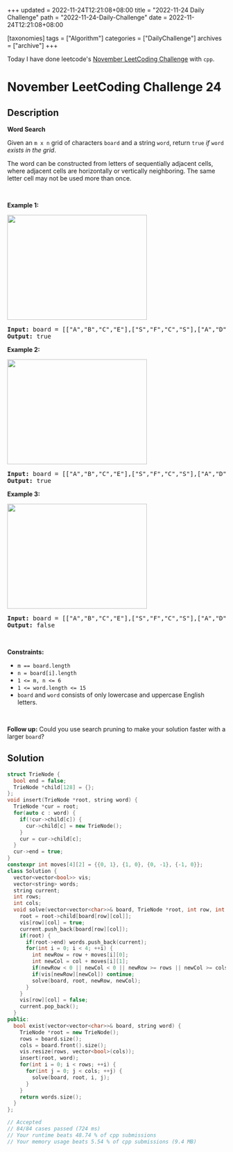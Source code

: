 +++
updated = 2022-11-24T12:21:08+08:00
title = "2022-11-24 Daily Challenge"
path = "2022-11-24-Daily-Challenge"
date = 2022-11-24T12:21:08+08:00

[taxonomies]
tags = ["Algorithm"]
categories = ["DailyChallenge"]
archives = ["archive"]
+++

Today I have done leetcode's [November LeetCoding Challenge](https://leetcode.com/problems/word-search/) with `cpp`.

<!-- more -->

# November LeetCoding Challenge 24

## Description

**Word Search**

<p>Given an <code>m x n</code> grid of characters <code>board</code> and a string <code>word</code>, return <code>true</code> <em>if</em> <code>word</code> <em>exists in the grid</em>.</p>

<p>The word can be constructed from letters of sequentially adjacent cells, where adjacent cells are horizontally or vertically neighboring. The same letter cell may not be used more than once.</p>

<p>&nbsp;</p>
<p><strong class="example">Example 1:</strong></p>
<img alt="" src="https://assets.leetcode.com/uploads/2020/11/04/word2.jpg" style="width: 322px; height: 242px;" />
<pre>
<strong>Input:</strong> board = [[&quot;A&quot;,&quot;B&quot;,&quot;C&quot;,&quot;E&quot;],[&quot;S&quot;,&quot;F&quot;,&quot;C&quot;,&quot;S&quot;],[&quot;A&quot;,&quot;D&quot;,&quot;E&quot;,&quot;E&quot;]], word = &quot;ABCCED&quot;
<strong>Output:</strong> true
</pre>

<p><strong class="example">Example 2:</strong></p>
<img alt="" src="https://assets.leetcode.com/uploads/2020/11/04/word-1.jpg" style="width: 322px; height: 242px;" />
<pre>
<strong>Input:</strong> board = [[&quot;A&quot;,&quot;B&quot;,&quot;C&quot;,&quot;E&quot;],[&quot;S&quot;,&quot;F&quot;,&quot;C&quot;,&quot;S&quot;],[&quot;A&quot;,&quot;D&quot;,&quot;E&quot;,&quot;E&quot;]], word = &quot;SEE&quot;
<strong>Output:</strong> true
</pre>

<p><strong class="example">Example 3:</strong></p>
<img alt="" src="https://assets.leetcode.com/uploads/2020/10/15/word3.jpg" style="width: 322px; height: 242px;" />
<pre>
<strong>Input:</strong> board = [[&quot;A&quot;,&quot;B&quot;,&quot;C&quot;,&quot;E&quot;],[&quot;S&quot;,&quot;F&quot;,&quot;C&quot;,&quot;S&quot;],[&quot;A&quot;,&quot;D&quot;,&quot;E&quot;,&quot;E&quot;]], word = &quot;ABCB&quot;
<strong>Output:</strong> false
</pre>

<p>&nbsp;</p>
<p><strong>Constraints:</strong></p>

<ul>
	<li><code>m == board.length</code></li>
	<li><code>n = board[i].length</code></li>
	<li><code>1 &lt;= m, n &lt;= 6</code></li>
	<li><code>1 &lt;= word.length &lt;= 15</code></li>
	<li><code>board</code> and <code>word</code> consists of only lowercase and uppercase English letters.</li>
</ul>

<p>&nbsp;</p>
<p><strong>Follow up:</strong> Could you use search pruning to make your solution faster with a larger <code>board</code>?</p>


## Solution

``` cpp
struct TrieNode {
  bool end = false;
  TrieNode *child[128] = {};
};
void insert(TrieNode *root, string word) {
  TrieNode *cur = root;
  for(auto c : word) {
    if(!cur->child[c]) {
      cur->child[c] = new TrieNode();
    }
    cur = cur->child[c];
  }
  cur->end = true;
}
constexpr int moves[4][2] = {{0, 1}, {1, 0}, {0, -1}, {-1, 0}};
class Solution {
  vector<vector<bool>> vis;
  vector<string> words;
  string current;
  int rows;
  int cols;
  void solve(vector<vector<char>>& board, TrieNode *root, int row, int col) {
    root = root->child[board[row][col]];
    vis[row][col] = true;
    current.push_back(board[row][col]);
    if(root) {
      if(root->end) words.push_back(current);
      for(int i = 0; i < 4; ++i) {
        int newRow = row + moves[i][0];
        int newCol = col + moves[i][1];
        if(newRow < 0 || newCol < 0 || newRow >= rows || newCol >= cols) continue;
        if(vis[newRow][newCol]) continue;
        solve(board, root, newRow, newCol);
      }
    }
    vis[row][col] = false;
    current.pop_back();
  }
public:
  bool exist(vector<vector<char>>& board, string word) {
    TrieNode *root = new TrieNode();
    rows = board.size();
    cols = board.front().size();
    vis.resize(rows, vector<bool>(cols));
    insert(root, word);
    for(int i = 0; i < rows; ++i) {
      for(int j = 0; j < cols; ++j) {
        solve(board, root, i, j);
      }
    }
    return words.size();
  }
};

// Accepted
// 84/84 cases passed (724 ms)
// Your runtime beats 48.74 % of cpp submissions
// Your memory usage beats 5.54 % of cpp submissions (9.4 MB)
```
